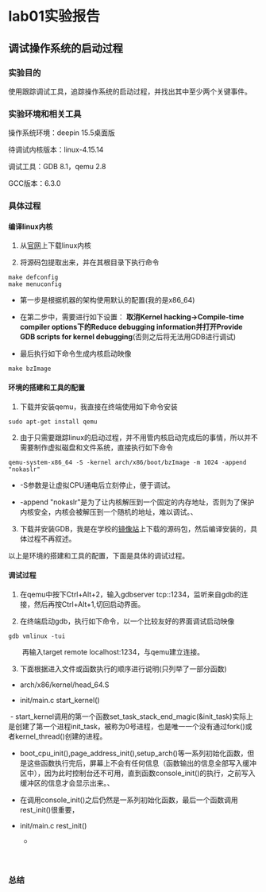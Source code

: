 # lab01实验报告

## 调试操作系统的启动过程

### 实验目的

使用跟踪调试工具，追踪操作系统的启动过程，并找出其中至少两个关键事件。

### 实验环境和相关工具

操作系统环境：deepin 15.5桌面版

待调试内核版本：linux-4.15.14

调试工具：GDB 8.1，qemu 2.8

GCC版本：6.3.0

### 具体过程

#### 编译linux内核

1. 从[官网](https://www.kernel.org/)上下载linux内核

2. 将源码包提取出来，并在其根目录下执行命令

```
make defconfig
make menuconfig
```

* 第一步是根据机器的架构使用默认的配置(我的是x86_64)

* 在第二步中，需要进行如下设置：
**取消Kernel hacking->Compile-time compiler options下的Reduce debugging information并打开Provide GDB scripts for kernel debugging**(否则之后将无法用GDB进行调试)

* 最后执行如下命令生成内核启动映像
```
make bzImage
```

#### 环境的搭建和工具的配置

1. 下载并安装qemu，我直接在终端使用如下命令安装
```
sudo apt-get install qemu
```
2. 由于只需要跟踪linux的启动过程，并不用管内核启动完成后的事情，所以并不需要制作虚拟磁盘和文件系统，直接执行如下命令
```
qemu-system-x86_64 -S -kernel arch/x86/boot/bzImage -m 1024 -append "nokaslr"
```
* -S参数是让虚拟CPU通电后立刻停止，便于调试。

* -append "nokaslr"是为了让内核解压到一个固定的内存地址，否则为了保护内核安全，内核会被解压到一个随机的地址，难以调试。、

3. 下载并安装GDB，我是在学校的[镜像站](https://mirrors.ustc.edu.cn/gnu/gdb/)上下载的源码包，然后编译安装的，具体过程不再叙述。 


以上是环境的搭建和工具的配置，下面是具体的调试过程。

#### 调试过程

1. 在qemu中按下Ctrl+Alt+2，输入gdbserver tcp::1234，监听来自gdb的连接，然后再按Ctrl+Alt+1,切回启动界面。

2. 在终端启动gdb，执行如下命令，以一个比较友好的界面调试启动映像
```
gdb vmlinux -tui
```
　　再输入target remote localhost:1234，与qemu建立连接。

3. 下面根据进入文件或函数执行的顺序进行说明(只列举了一部分函数)

- arch/x86/kernel/head_64.S

- init/main.c  start_kernel()
  
  - start_kernel调用的第一个函数set_task_stack_end_magic(&init_task)实际上是创建了第一个进程init_task，被称为0号进程，也是唯一一个没有通过fork()或者kernel_thread()创建的进程。
  
  - boot_cpu_init(),page_address_init(),setup_arch()等一系列初始化函数，但是这些函数执行完后，屏幕上不会有任何信息（函数输出的信息全部写入缓冲区中），因为此时控制台还不可用，直到函数console_init()的执行，之前写入缓冲区的信息才会显示出来。、
  
  - 在调用console_init()之后仍然是一系列初始化函数，最后一个函数调用rest_init()很重要，

- init/main.c  rest_init()

  - 

　


### 总结
